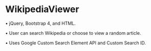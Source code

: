 # WikipediaViewer
•	jQuery, Bootstrap 4, and HTML.

•	User can search Wikipedia or choose to view a random article.

•	Uses Google Custom Search Element API and Custom Search ID.
